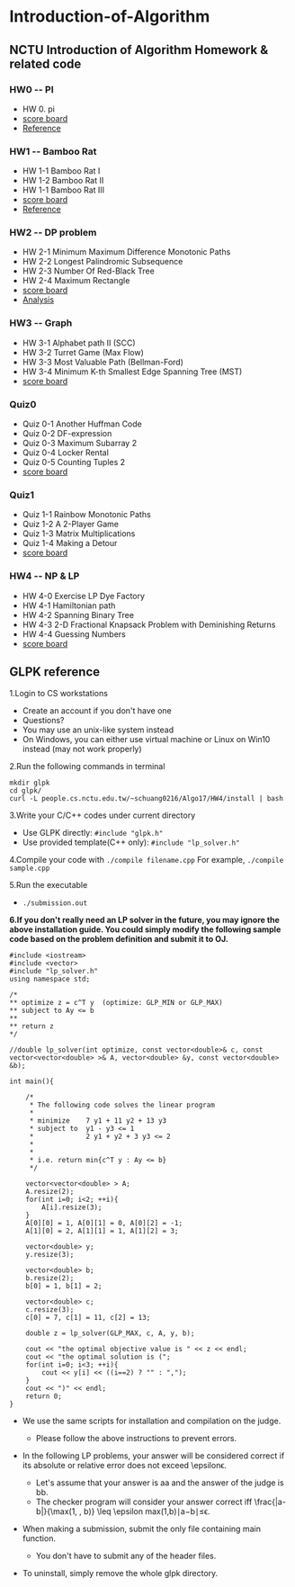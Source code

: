 # Introduction-of-Algorithm
## NCTU Introduction of Algorithm Homework & related code
### HW0 -- PI
- HW 0. pi
- [score board](https://people.cs.nctu.edu.tw/~tdwu402/2018_Algo/HW0/HW0.html)
- [Reference](https://hackmd.io/s/HJvOt-zdQ)
### HW1 -- Bamboo Rat
- HW 1-1 Bamboo Rat I
- HW 1-2 Bamboo Rat II
- HW 1-1 Bamboo Rat III
- [score board](https://people.cs.nctu.edu.tw/~tdwu402/2018_Algo/HW1/HW1.html)
- [Reference](https://hackmd.io/s/HkZdfJb0X)
### HW2 -- DP problem
- HW 2-1 Minimum Maximum Difference Monotonic Paths
- HW 2-2 Longest Palindromic Subsequence
- HW 2-3 Number Of Red-Black Tree
- HW 2-4 Maximum Rectangle
- [score board](https://people.cs.nctu.edu.tw/~tdwu402/2018_Algo/HW2/HW2.html)
- [Analysis](https://hackmd.io/s/BkXyeVdCm)
### HW3 -- Graph
- HW 3-1 Alphabet path II (SCC)
- HW 3-2 Turret Game (Max Flow)
- HW 3-3 Most Valuable Path (Bellman-Ford)
- HW 3-4 Minimum K-th Smallest Edge Spanning Tree (MST)
- [score board](https://people.cs.nctu.edu.tw/~tdwu402/2018_Algo/HW3/HW3.html)
### Quiz0 
- Quiz 0-1 Another Huffman Code
- Quiz 0-2 DF-expression
- Quiz 0-3 Maximum Subarray 2
- Quiz 0-4 Locker Rental
- Quiz 0-5 Counting Tuples 2
- [score board](https://people.cs.nctu.edu.tw/~tdwu402/2018_Algo/Quiz0/Quiz0_rank.html)
### Quiz1
- Quiz 1-1 Rainbow Monotonic Paths
- Quiz 1-2 A 2-Player Game
-	Quiz 1-3 Matrix Multiplications
-	Quiz 1-4 Making a Detour
- [score board](https://people.cs.nctu.edu.tw/~tdwu402/2018_Algo/Quiz1/Quiz1_rank.html)
### HW4 -- NP & LP
- HW 4-0 Exercise LP Dye Factory
- HW 4-1 Hamiltonian path
- HW 4-2 Spanning Binary Tree
- HW 4-3 2-D Fractional Knapsack Problem with Deminishing Returns
- HW 4-4 Guessing Numbers
- [score board](https://people.cs.nctu.edu.tw/~tdwu402/2018_Algo/HW4/HW4.html)

## GLPK reference
1.Login to CS workstations
  - Create an account if you don't have one
  - Questions?
  - You may use an unix-like system instead
  - On Windows, you can either use virtual machine or Linux on Win10 instead (may not work properly)

2.Run the following commands in terminal
```
mkdir glpk
cd glpk/
curl -L people.cs.nctu.edu.tw/~schuang0216/Algo17/HW4/install | bash
```

3.Write your C/C++ codes under current directory
  - Use GLPK directly: ```#include "glpk.h"```
  - Use provided template(C++ only): ```#include "lp_solver.h"```

4.Compile your code with ```./compile filename.cpp```
For example, ```./compile sample.cpp```

5.Run the executable
  - ```./submission.out```

**6.If you don't really need an LP solver in the future, you may ignore the above installation guide.
You could simply modify the following sample code based on the problem definition and submit it to OJ.**
```
#include <iostream>
#include <vector>
#include "lp_solver.h"
using namespace std;

/*
** optimize z = c^T y  (optimize: GLP_MIN or GLP_MAX)
** subject to Ay <= b
** 
** return z
*/

//double lp_solver(int optimize, const vector<double>& c, const vector<vector<double> >& A, vector<double> &y, const vector<double> &b);

int main(){
    
    /*
     * The following code solves the linear program
     * 
     * minimize    7 y1 + 11 y2 + 13 y3
     * subject to  y1 - y3 <= 1
     *             2 y1 + y2 + 3 y3 <= 2
     *
     *
     * i.e. return min{c^T y : Ay <= b}
     */
    
    vector<vector<double> > A;
    A.resize(2);
    for(int i=0; i<2; ++i){
        A[i].resize(3);
    }	
    A[0][0] = 1, A[0][1] = 0, A[0][2] = -1;
    A[1][0] = 2, A[1][1] = 1, A[1][2] = 3;
    
    vector<double> y;
    y.resize(3);
    
    vector<double> b;
    b.resize(2);
    b[0] = 1, b[1] = 2;
    
    vector<double> c;
    c.resize(3);
    c[0] = 7, c[1] = 11, c[2] = 13;
    
    double z = lp_solver(GLP_MAX, c, A, y, b);
    
    cout << "the optimal objective value is " << z << endl;
    cout << "the optimal solution is (";	
    for(int i=0; i<3; ++i){
        cout << y[i] << ((i==2) ? "" : ",");
    }
    cout << ")" << endl;
    return 0;
}
```

- We use the same scripts for installation and compilation on the judge.
  - Please follow the above instructions to prevent errors.

- In the following LP problems, your answer will be considered correct if its absolute or relative error does not exceed \epsilonϵ.
  - Let's assume that your answer is aa and the answer of the judge is bb.
  - The checker program will consider your answer correct iff \frac{|a-b|}{\max(1, \, b)} \leq \epsilon max(1,b)∣a−b∣≤ϵ.

- When making a submission, submit the only file containing main function.
  - You don't have to submit any of the header files.

- To uninstall, simply remove the whole glpk directory.
